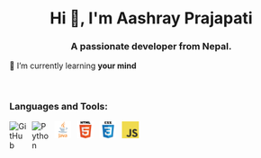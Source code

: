<h1 align="center">Hi 👋, I'm Aashray Prajapati</h1>
<h3 align="center">A passionate developer from Nepal.</h3>

🌱 I’m currently learning **your mind**

<br>

<h3 align="left">Languages and Tools:</h3>
<img align="left" alt="GitHub" width="30px" style="padding-right:10px;" src="https://github.com/github.png">
<img align="left" alt="Python" width="30px" style="padding-right:10px;" src="https://avatars.githubusercontent.com/u/1525981?s=200&v=4">
<img align="left" alt="Java" width="30px" style="padding-right:10px;" src="https://raw.githubusercontent.com/github/explore/5b3600551e122a3277c2c5368af2ad5725ffa9a1/topics/java/java.png">
<img align="left" alt="Html" width="30px" style="padding-right:10px;" src="https://raw.githubusercontent.com/github/explore/80688e429a7d4ef2fca1e82350fe8e3517d3494d/topics/html/html.png">
<img align="left" alt="CSS" width="30px" style="padding-right:10px;" src="https://raw.githubusercontent.com/github/explore/80688e429a7d4ef2fca1e82350fe8e3517d3494d/topics/css/css.png">
<img align="left" alt="Javascript" width="30px" style="padding-right:10px;" src="https://raw.githubusercontent.com/github/explore/80688e429a7d4ef2fca1e82350fe8e3517d3494d/topics/javascript/javascript.png">
<!-- <img align="left" alt="Java" width="30px" style="padding-right:10px;" src=""> -->

</p>
